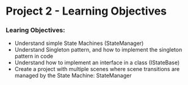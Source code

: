 # Project 2 - Learning Objectives

### Learing Objectives:

* Understand simple State Machines \(StateManager\) 
* Understand Singleton pattern, and how to implement the singleton pattern in code
* Understand how to implement an interface in a class \(IStateBase\)
* Create a project with multiple scenes where scene transitions are managed by the State Machine: StateManager



